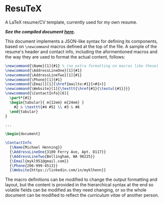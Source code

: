 # ResuTeX
A LaTeX resume/CV template, currently used for my own resume.

***See the compiled document [here](https://github.com/myklhenn/ResuTeX/blob/master/mhenning-resume.pdf).***

This document implements a JSON-like syntax for defining its components, based 
on `\newcommand` macros defined at the top of the file. A sample of the resume's 
header and contact info, including the aformentioned macros and the way they are 
used to format the actual content, follows:

```latex
\newcommand{\Name}[1]{#1} % (no extra formatting on macros like these)
\newcommand{\AddressLineOne}[1]{#1}
\newcommand{\AddressLineTwo}[1]{#1}
\newcommand{\Phone}[1]{#1}
\newcommand{\Email}[1]{\href{mailto:#1}{<#1>}}
\newcommand{\Website}[1]{\texttt{\href{#1}{\textul{#1}}}}
\newcommand{\ContactInfo}[6]{
  \part*{#1}
  \begin{tabular}{ m{12em} m{24em} }
    #2 & \texttt{#4 #5} \\ #3 & #6
  \end{tabular}
}

...

\begin{document}

\ContactInfo
  {\Name{Michael Henning}}
  {\AddressLineOne{3100 Ferry Ave, Apt. D117}}
  {\AddressLineTwo{Bellingham, WA 98225}}
  {\Email{mykl951@gmail.com}}
  {\Phone{206-999-4513}}
  {\Website{https://linkedin.com/in/myklhenn}}
```

The macro definitions can be modified to change the output formatting and 
layout, but the content is provided in the hierarchical syntax at the end so 
volatile fields can be modified as they need changing, or so the whole document 
can be modified to reflect the _curriculum vitae_ of another person.